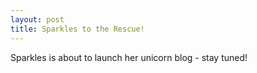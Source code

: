 ```yaml
---
layout: post
title: Sparkles to the Rescue!
---
```

Sparkles is about to launch her unicorn blog - stay tuned!
